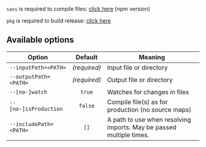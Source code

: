 `sass` is required to compile files: [click here](https://sass-lang.com/install) (npm version)

`pkg` is required to build release: [click here](https://www.npmjs.com/package/pkg)

## Available options
| Option                 | Default | Meaning |
| ---------------------- |:-------:| -------|
| `--inputPath=<PATH>`   | _(required)_ | Input file or directory |
| `--outputPath=<PATH>`  | _(required)_ | Output file or directory |
| `--[no-]watch`         | `true` | Watches for changes in files |
| `--[no-]isProduction`  | `false` | Compile file(s) as for production (no source maps) |
| `--includePath=<PATH>` | `[]` | A path to use when resolving imports. May be passed multiple times. |
